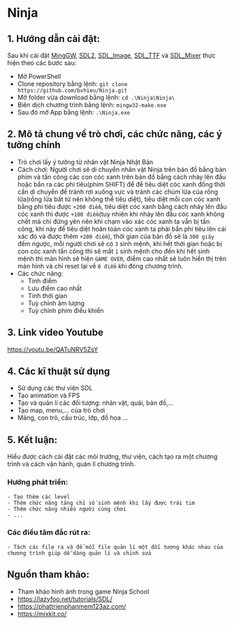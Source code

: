 # Ninja

## 1. Hướng dẫn cài đặt:

Sau khi cài đặt [MingGW](https://sourceforge.net/projects/mingw-w64/files/Toolchains%20targetting%20Win64/Personal%20Builds/mingw-builds/7.3.0/threads-win32/seh/x86_64-7.3.0-release-win32-seh-rt_v5-rev0.7z/download), [SDL2](https://www.libsdl.org/release/SDL2-devel-2.0.20-mingw.tar.gz), [SDL_Image](https://www.libsdl.org/projects/SDL_image/), [SDL_TTF](https://www.libsdl.org/projects/SDL_ttf/) và [SDL_Mixer](https://www.libsdl.org/projects/SDL_mixer/) thực hiện theo các bước sau:
- Mở PowerShell
- Clone repository bằng lệnh:  ``git clone https://github.com/bvhieu/Ninja.git``
- Mở folder vừa download bằng lệnh: ``cd .\Ninja\Ninja\``
- Biên dịch chương trình bằng lệnh: ``mingw32-make.exe``
- Sau đó mở App bằng lệnh: ``.\Ninja.exe``
    
## 2. Mô tả chung về trò chơi, các chức năng, các ý tưởng chính
- Trò chơi lấy ý tưởng từ nhân vật Ninja Nhật Bản
- Cách chơi: Người chơi sẽ di chuyển nhân vật Ninja trên bản đồ bằng bàn phím và tấn công các con cóc xanh trên bản đồ bằng cách nhảy lên đầu hoặc bắn ra các phi tiêu(phím SHIFT) để  để tiêu diệt cóc xanh đồng thời cần di chuyển để tránh rơi xuống vực và tránh các chùm lửa của rồng lửa(rồng lửa bất tử nên không thể tiêu diệt), tiêu diệt mỗi con cóc xanh bằng phi tiêu được `+200 điểm`, tiêu diệt cóc xanh bằng cách nhảy lên đầu cóc xanh thì được `+100 điểm`(tuy nhiên khi nhảy lên đầu cóc xanh không chết mà chỉ đứng yên nên khi chạm vào xác cóc xanh ta vẫn bị tấn công, khi này để tiêu diệt hoàn toàn cóc xanh ta phải bắn phi tiêu lên cái xác đó và được thêm `+200 điểm`),  thời gian của bản đồ sẽ là `300 giây` đếm ngược, mỗi người chơi sẽ có `3` sinh mệnh, khi hết thời gian hoặc bị con cóc xanh tấn công thì sẽ mất `1` sinh mệnh cho đến khi hết sinh mệnh thì màn hình sẽ hiện `GAME OVER`, điểm cao nhất sẽ luôn hiển thị trên màn hình và chỉ reset lại về `0 điểm` khi đóng chương trình.
- Các chức năng: 
    + Tính điểm
    + Lưu điểm cao nhất
    + Tính thời gian
    + Tuỳ chỉnh âm lượng
    + Tuỳ chỉnh phím điểu khiển 

## 3. Link video Youtube
https://youtu.be/QATuNRV5ZsY

## 4. Các kĩ thuật sử dụng
- Sử dụng các thư viện SDL
- Tạo animation và FPS
- Tạo và quản lí các đối tượng: nhân vật, quái, bản đồ,...
- Tạo map, menu,... của trò chơi
- Mảng, con trỏ, cấu trúc, lớp, đồ họa ...

## 5. Kết luận:
Hiểu được cách cài đặt các môi trường, thư viện, cách tạo ra một chương trình và cách vận hành, quản lí chương trình.

### Hướng phát triển:
    - Tạo thêm các level
    - Thêm chức năng tăng chỉ số sinh mệnh khi lấy được trái tim
    - Thêm chức năng nhiều người cùng chơi
    - ...

### Các điều tâm đắc rút ra:
    - Tách các file ra và để mỗi file quản lí một đối tượng khác nhau của chương trình giúp dễ dàng quản lí và chỉnh sửa
## Nguồn tham khảo:
- Tham khảo hình ảnh trong game Ninja School
- https://lazyfoo.net/tutorials/SDL/
- https://phattrienphanmem123az.com/
- https://mixkit.co/
